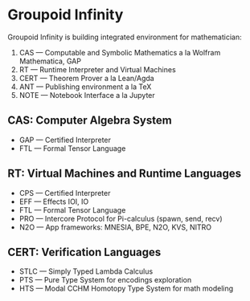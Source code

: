 # Groupoid Infinity

Groupoid Infinity is building integrated environment for mathematician:

1) CAS — Computable and Symbolic Mathematics a la Wolfram Mathematica, GAP
2) RT — Runtime Interpreter and Virtual Machines
3) CERT — Theorem Prover a la Lean/Agda
4) ANT — Publishing environment a la ТеХ
5) NOTE — Notebook Interface a la Jupyter

## CAS: Computer Algebra System

* GAP — Certified Interpreter
* FTL — Formal Tensor Language

## RT: Virtual Machines and Runtime Languages

* CPS — Certified Interpreter
* EFF — Effects IOI, IO
* FTL — Formal Tensor Language
* PRO — Intercore Protocol for Pi-calculus (spawn, send, recv)
* N2O — App frameworks: MNESIA, BPE, N2O, KVS, NITRO

## CERT: Verification Languages

* STLC — Simply Typed Lambda Calculus
* PTS — Pure Type System for encodings exploration
* HTS — Modal CCHM Homotopy Type System for math modeling
